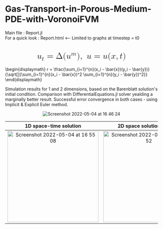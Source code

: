 # Gas-Transport-in-Porous-Medium-PDE-with-VoronoiFVM

Main file : Report.jl \
For a quick look : Report.html   <-- Limited to graphs at timestep = t0

<h1> <math xmlns="http://www.w3.org/1998/Math/MathML" display="block">
  <msub>
    <mi>u</mi>
    <mi>t</mi>
  </msub>
  <mo>=</mo>
  <mi mathvariant="normal">&#x394;</mi>
  <mo stretchy="false">(</mo>
  <msup>
    <mi>u</mi>
    <mi>m</mi>
  </msup>
  <mo stretchy="false">)</mo>
  <mo>,</mo>
  <mtext>&#xA0;</mtext>
  <mi>u</mi>
  <mo>=</mo>
  <mi>u</mi>
  <mo stretchy="false">(</mo>
  <mi>x</mi>
  <mo>,</mo>
  <mi>t</mi>
  <mo stretchy="false">)</mo>
</math>
</h1>

\begin{displaymath}
r = \frac{\sum_{i=1}^{n}(x_i - \bar{x})(y_i - \bar{y})}{\sqrt[]{\sum_{i=1}^{n}(x_i - \bar{x})^2 \sum_{i=1}^{n}(y_i - \bar{y})^2}}
\end{displaymath}


Simulation results for 1 and 2 dimensions, based on the Barenblatt solution's initial condition.
Comparison with DifferentialEquations.jl solver yealding a marginally better result.
Successful error convergence in both cases - using Implicit & Explicit Euler method.

<p align="center">
<img align="center" alt="Screenshot 2022-05-04 at 16 46 24" src="https://user-images.githubusercontent.com/74839077/166707294-d01b3971-54a8-4acc-bd83-33b7d82024ee.png">
</p>

1D space-time solution             |  2D space solution at t = t0 |  2D space-time solution 
:-------------------------:|:-------------------------:|:-------------------------:
 <img width="300" alt="Screenshot 2022-05-04 at 16 55 08" src="https://user-images.githubusercontent.com/74839077/166708807-ad06b6a7-2962-40ef-b996-4fdeb917b91c.png"> |   <img width="300" alt="Screenshot 2022-05-04 at 16 54 52" src="https://user-images.githubusercontent.com/74839077/166708854-9a567253-0401-4e6f-b83f-6e33eda14cad.png"> |  <img width="300" alt="Screenshot 2022-05-04 at 16 46 01" src="https://user-images.githubusercontent.com/74839077/166707343-845ef4b2-99cd-4724-8b93-b2be13c3c220.png">



